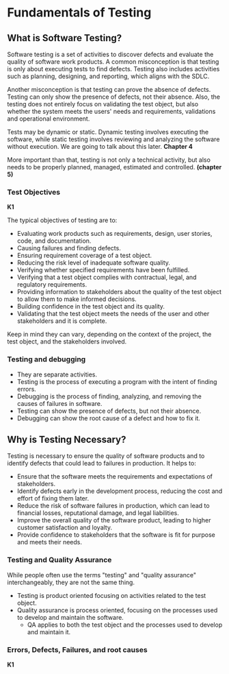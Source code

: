 # Fundamentals of Testing

## What is Software Testing?
Software testing is a set of activities to discover defects and evaluate the quality of software work products. A common misconception is that testing is only about
executing tests to find defects. Testing also includes activities such as planning, designing, and reporting, which aligns with the SDLC.

Another misconception is that testing can prove the absence of defects. Testing can only show the presence of defects, not their absence. Also, the testing does not 
entirely focus on validating the test object, but also whether the system meets the users' needs and requirements, validations and operational environment.

Tests may be dynamic or static. Dynamic testing involves executing the software, while static testing involves reviewing and analyzing the software without execution.
We are going to talk about this later. **Chapter 4**

More important than that, testing is not only a technical activity, but also needs to be properly planned, managed, estimated and controlled. **(chapter 5)**

### Test Objectives 
**K1**

The typical objectives of testing are to:
* Evaluating work products such as requirements, design, user stories, code, and documentation.
* Causing failures and finding defects.
* Ensuring requirement coverage of a test object.
* Reducing the risk level of inadequate software quality.
* Verifying whether specified requirements have been fulfilled.
* Verifying that a test object complies with contractual, legal, and regulatory requirements.
* Providing information to stakeholders about the quality of the test object to allow them to make informed decisions.
* Building confidence in the test object and its quality.
* Validating that the test object meets the needs of the user and other stakeholders and it is complete.

Keep in mind they can vary, depending on the context of the project, the test object, and the stakeholders involved.

### Testing and debugging
* They are separate activities.
* Testing is the process of executing a program with the intent of finding errors.
* Debugging is the process of finding, analyzing, and removing the causes of failures in software.
* Testing can show the presence of defects, but not their absence.
* Debugging can show the root cause of a defect and how to fix it.

## Why is Testing Necessary?
Testing is necessary to ensure the quality of software products and to identify defects that could lead to failures in production. It helps to:
* Ensure that the software meets the requirements and expectations of stakeholders.
* Identify defects early in the development process, reducing the cost and effort of fixing them later.
* Reduce the risk of software failures in production, which can lead to financial losses, reputational damage, and legal liabilities.
* Improve the overall quality of the software product, leading to higher customer satisfaction and loyalty.
* Provide confidence to stakeholders that the software is fit for purpose and meets their needs.

### Testing and Quality Assurance
While people often use the terms "testing" and "quality assurance" interchangeably, they are not the same thing. 
* Testing is product oriented focusing on activities related to the test object.
* Quality assurance is process oriented, focusing on the processes used to develop and maintain the software.
  * QA applies to both the test object and the processes used to develop and maintain it.

### Errors, Defects, Failures, and root causes
**K1**